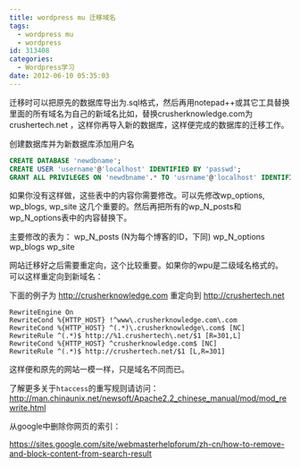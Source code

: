```yaml
---
title: wordpress mu 迁移域名
tags:
  - wordpress mu
  - wordpress
id: 313408
categories:
  - Wordpress学习
date: 2012-06-10 05:35:03
---
```


迁移时可以把原先的数据库导出为.sql格式，然后再用notepad++或其它工具替换里面的所有域名为自己的新域名比如，替换crusherknowledge.com为crushertech.net ，这样你再导入新的数据库，这样便完成的数据库的迁移工作。

创建数据库并为新数据库添加用户名

```sql
CREATE DATABASE 'newdbname';
CREATE USER 'username'@'localhost' IDENTIFIED BY 'passwd';
GRANT ALL PRIVILEGES ON 'newdbname'.* TO 'usrname'@'localhost' IDENTIFIED BY 'passwd';
```

如果你没有这样做，这些表中的内容你需要修改。可以先修改wp_options, wp_blogs, wp_site 这几个重要的。然后再把所有的wp_N_posts和wp_N_options表中的内容替换下。

主要修改的表为：
wp_N_posts (N为每个博客的ID，下同)
wp_N_options
wp_blogs
wp_site

网站迁移好之后需要重定向，这个比较重要。如果你的wpu是二级域名格式的。可以这样重定向到新域名：

下面的例子为 http://crusherknowledge.com 重定向到 http://crushertech.net 

```
RewriteEngine On
RewriteCond %{HTTP_HOST} !^www\.crusherknowledge.com\.com
RewriteCond %{HTTP_HOST} ^(.*)\.crusherknowledge\.com$ [NC]
RewriteRule ^(.*)$ http://%1.crushertech\.net/$1 [R=301,L]
RewriteCond %{HTTP_HOST} ^crusherknowledge.com$ [NC]
RewriteRule ^(.*)$ http://crushertech.net/$1 [L,R=301]
```

这样便和原先的网站一模一样，只是域名不同而已。

了解更多关于`htaccess`的重写规则请访问：
http://man.chinaunix.net/newsoft/Apache2.2_chinese_manual/mod/mod_rewrite.html

从google中删除你网页的索引：

https://sites.google.com/site/webmasterhelpforum/zh-cn/how-to-remove-and-block-content-from-search-result